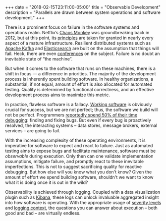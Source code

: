 +++
date = "2018-02-15T23:11:00-05:00"
title = "Observable Development"
description = "Parallels are drawn between system operations and software development."
+++

There is a prominent focus on failure in the software systems and operations realm. Netflix’s [Chaos Monkey](https://netflix.github.io/chaosmonkey/) was groundbreaking back in 2012, but at this point, its [principles](http://principlesofchaos.org/) are taken for granted in nearly every aspect of a mature infrastructure. Resilient distributed systems such as [Apache Kafka](https://kafka.apache.org/) and [Elasticsearch](https://www.elastic.co/products/elasticsearch) are built on the assumption that things will fail. Heck, there are even [conferences](https://uptime.events/) on the subject. Failure is no doubt an inevitable state of “the machine”.

But when it comes to the software that runs on these machines, there is a shift in focus — a difference in priorities. The majority of the development process is inherently spent building software. In healthy organizations, a substantial, if not equal, amount of effort is also allocated for automated testing. Quality is determined by functional correctness, and an effective development process aims to maximize this metric.

In practice, flawless software is a fallacy. [Working software](http://agilemanifesto.org/principles.html) is obviously crucial for success, but we are not perfect; thus, the software we build will not be perfect. Programmers [reportedly spend 50% of their time debugging](https://www.roguewave.com/company/news/2013/university-of-cambridge-reverse-debugging-study): finding and fixing bugs. But even if every bug is proactively resolved, the interacting systems – data stores, message brokers, external services – are going to fail.

With the increasing complexity of these operating environments, it is imperative for software to expect and react to failure. Just as automated testing aims to expose bugs and facilitate maintenance, software must be *observable* during execution. Only then can one validate implementation assumptions, mitigate failure, and promptly react to these inevitable imperfections. This is not to suggest sacrificing quality for reactive debugging. But how else will you know what you don't know? Given the amount of effort we spend building software, shouldn't we want to know what it is doing once it is out in the wild?

Observability is achieved through logging. Coupled with a data visualization plugin such as [Kibana](https://www.elastic.co/products/kibana), these logs can unlock invaluable aggregated insight into how software is operating. With the appropriate usage of [severity levels](https://en.wikipedia.org/wiki/Syslog#Severity_level) and [logging context](https://www.loggly.com/blog/logging-tips-for-power-users-contextual-logging/), the questions you can answer about execution – both good and bad – are virtually endless.
